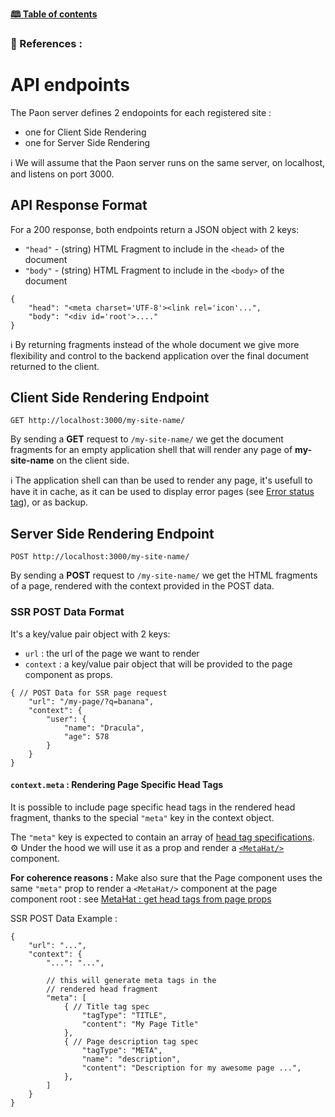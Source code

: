 [**🕮 Table of contents**](/Readme.md)

### 🦚 References : 

# API endpoints

The Paon server defines 2 endopoints for each registered site :
- one for Client Side Rendering
- one for Server Side Rendering

ℹ️ We will assume that the Paon server runs on the same server, on localhost, and listens on port 3000.

## API Response Format

For a 200 response, both endpoints return a JSON object with 2 keys:
- `"head"` - (string) HTML Fragment to include in the `<head>` of the document
- `"body"` - (string) HTML Fragment to include in the `<body>` of the document

```JSON5
{
    "head": "<meta charset='UTF-8'><link rel='icon'...",
    "body": "<div id='root'>...."
}
```

ℹ️ By returning fragments instead of the whole document we give more flexibility and control to the backend application over the final document returned to the client.

## Client Side Rendering Endpoint

```
GET http://localhost:3000/my-site-name/
```

By sending a **GET** request to `/my-site-name/` we get the document fragments for an empty application shell that will render any page of **my-site-name** on the client side.

ℹ️ The application shell can than be used to render any page, it's usefull to have it in cache, as it can be used to display error pages (see [Error status tag](/documentation/references/special-meta-tags.md#error-status)), or as backup.

## Server Side Rendering Endpoint

```
POST http://localhost:3000/my-site-name/
```

By sending a **POST** request to `/my-site-name/` we get the HTML fragments of a page, rendered with the context provided in the POST data.


### SSR POST Data Format

It's a key/value pair object with 2 keys:
- `url` : the url of the page we want to render
- `context` : a key/value pair object that will be provided to the page component as props.

```JSON5
{ // POST Data for SSR page request
    "url": "/my-page/?q=banana",
    "context": {
        "user": {
            "name": "Dracula",
            "age": 578
        }
    }
}
```

#### `context.meta` : Rendering Page Specific Head Tags

It is possible to include page specific head tags in the rendered head fragment, thanks to the special `"meta"` key in the context object.

The `"meta"` key is expected to contain an array of [head tag specifications](/documentation/ressources/meta-hat.md#tags-specifications).\
⚙️ Under the hood we will use it as a prop and render a [`<MetaHat/>`](/documentation/ressources/meta-hat.md) component.

**For coherence reasons :** Make also sure that the Page component uses the same `"meta"` prop to render a `<MetaHat/>` component at the page component root : see [MetaHat : get head tags from page props](/documentation/ressources/meta-hat.md#get-head-tags-from-page-props--propsmeta)


SSR POST Data Example :
```JSON5
{
    "url": "...",
    "context": {
        "...": "...",

        // this will generate meta tags in the 
        // rendered head fragment
        "meta": [
            { // Title tag spec
                "tagType": "TITLE",
                "content": "My Page Title"
            },
            { // Page description tag spec
                "tagType": "META",
                "name": "description",
                "content": "Description for my awesome page ...",
            },
        ]
    }
}
```

